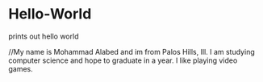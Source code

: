 # Hello-World
prints out hello world

//My name is Mohammad Alabed and im from Palos Hills, Ill. I am studying computer science and hope to graduate in a year. I like playing video games.
